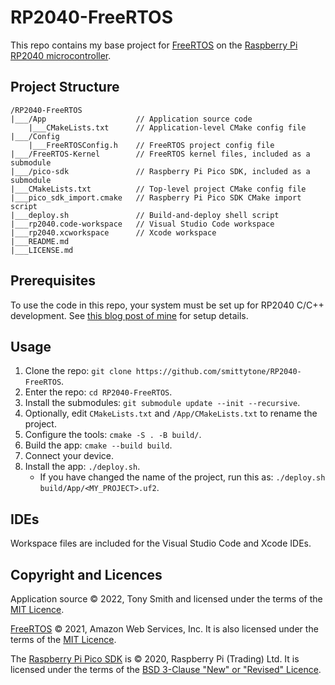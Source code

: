 # RP2040-FreeRTOS

This repo contains my base project for [FreeRTOS](https://freertos.org/) on the [Raspberry Pi RP2040 microcontroller](https://www.raspberrypi.com/products/rp2040/).

## Project Structure

```
/RP2040-FreeRTOS
|___/App                    // Application source code
    |___CMakeLists.txt      // Application-level CMake config file
|___/Config
    |___FreeRTOSConfig.h    // FreeRTOS project config file
|___/FreeRTOS-Kernel        // FreeRTOS kernel files, included as a submodule
|___/pico-sdk               // Raspberry Pi Pico SDK, included as a submodule
|___CMakeLists.txt          // Top-level project CMake config file
|___pico_sdk_import.cmake   // Raspberry Pi Pico SDK CMake import script
|___deploy.sh               // Build-and-deploy shell script
|___rp2040.code-workspace   // Visual Studio Code workspace
|___rp2040.xcworkspace      // Xcode workspace
|___README.md
|___LICENSE.md
```

## Prerequisites

To use the code in this repo, your system must be set up for RP2040 C/C++ development. See [this blog post of mine](https://blog.smittytone.net/2021/02/02/program-raspberry-pi-pico-c-mac/) for setup details.

## Usage

1. Clone the repo: `git clone https://github.com/smittytone/RP2040-FreeRTOS`.
1. Enter the repo: `cd RP2040-FreeRTOS`.
1. Install the submodules: `git submodule update --init --recursive`.
1. Optionally, edit `CMakeLists.txt` and `/App/CMakeLists.txt` to rename the project.
1. Configure the tools: `cmake -S . -B build/`.
1. Build the app: `cmake --build build`.
1. Connect your device.
1. Install the app: `./deploy.sh`.
    * If you have changed the name of the project, run this as: `./deploy.sh build/App/<MY_PROJECT>.uf2`.
    
## IDEs

Workspace files are included for the Visual Studio Code and Xcode IDEs.

## Copyright and Licences

Application source © 2022, Tony Smith and licensed under the terms of the [MIT Licence](./LICENSE.md).

[FreeRTOS](https://freertos.org/) © 2021, Amazon Web Services, Inc. It is also licensed under the terms of the [MIT Licence](./LICENSE.md).

The [Raspberry Pi Pico SDK](https://github.com/raspberrypi/pico-sdk) is © 2020, Raspberry Pi (Trading) Ltd. It is licensed under the terms of the [BSD 3-Clause "New" or "Revised" Licence](https://github.com/raspberrypi/pico-sdk/blob/master/LICENSE.TXT).
